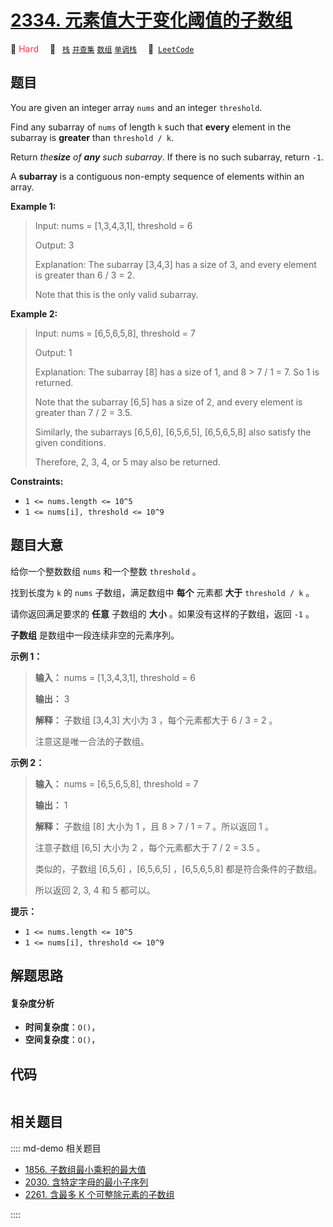 # [2334. 元素值大于变化阈值的子数组](https://leetcode.com/problems/subarray-with-elements-greater-than-varying-threshold)

🔴 <font color=#ff334b>Hard</font>&emsp; 🔖&ensp; [`栈`](/leetcode/outline/tag/stack.md) [`并查集`](/leetcode/outline/tag/union-find.md) [`数组`](/leetcode/outline/tag/array.md) [`单调栈`](/leetcode/outline/tag/monotonic-stack.md)&emsp; 🔗&ensp;[`LeetCode`](https://leetcode.com/problems/subarray-with-elements-greater-than-varying-threshold)


## 题目

You are given an integer array `nums` and an integer `threshold`.

Find any subarray of `nums` of length `k` such that **every** element in the
subarray is **greater** than `threshold / k`.

Return _the**size** of **any** such subarray_. If there is no such subarray,
return `-1`.

A **subarray** is a contiguous non-empty sequence of elements within an array.



**Example 1:**

> Input: nums = [1,3,4,3,1], threshold = 6
> 
> Output: 3
> 
> Explanation: The subarray [3,4,3] has a size of 3, and every element is greater than 6 / 3 = 2.
> 
> Note that this is the only valid subarray.

**Example 2:**

> Input: nums = [6,5,6,5,8], threshold = 7
> 
> Output: 1
> 
> Explanation: The subarray [8] has a size of 1, and 8 > 7 / 1 = 7. So 1 is returned.
> 
> Note that the subarray [6,5] has a size of 2, and every element is greater than 7 / 2 = 3.5. 
> 
> Similarly, the subarrays [6,5,6], [6,5,6,5], [6,5,6,5,8] also satisfy the given conditions.
> 
> Therefore, 2, 3, 4, or 5 may also be returned.



**Constraints:**

  * `1 <= nums.length <= 10^5`
  * `1 <= nums[i], threshold <= 10^9`


## 题目大意

给你一个整数数组 `nums` 和一个整数 `threshold` 。

找到长度为 `k` 的 `nums` 子数组，满足数组中 **每个**  元素都 **大于**  `threshold / k` 。

请你返回满足要求的 **任意**  子数组的 **大小**  。如果没有这样的子数组，返回 `-1` 。

**子数组** 是数组中一段连续非空的元素序列。



**示例 1：**

> 
> 
> 
> 
> 
> **输入：** nums = [1,3,4,3,1], threshold = 6
> 
> **输出：** 3
> 
> **解释：** 子数组 [3,4,3] 大小为 3 ，每个元素都大于 6 / 3 = 2 。
> 
> 注意这是唯一合法的子数组。
> 
> 

**示例 2：**

> 
> 
> 
> 
> 
> **输入：** nums = [6,5,6,5,8], threshold = 7
> 
> **输出：** 1
> 
> **解释：** 子数组 [8] 大小为 1 ，且 8 > 7 / 1 = 7 。所以返回 1 。
> 
> 注意子数组 [6,5] 大小为 2 ，每个元素都大于 7 / 2 = 3.5 。
> 
> 类似的，子数组 [6,5,6] ，[6,5,6,5] ，[6,5,6,5,8] 都是符合条件的子数组。
> 
> 所以返回 2, 3, 4 和 5 都可以。



**提示：**

  * `1 <= nums.length <= 10^5`
  * `1 <= nums[i], threshold <= 10^9`


## 解题思路

#### 复杂度分析

- **时间复杂度**：`O()`，
- **空间复杂度**：`O()`，

## 代码

```javascript

```

## 相关题目

:::: md-demo 相关题目
- [1856. 子数组最小乘积的最大值](https://leetcode.com/problems/maximum-subarray-min-product)
- [2030. 含特定字母的最小子序列](https://leetcode.com/problems/smallest-k-length-subsequence-with-occurrences-of-a-letter)
- [2261. 含最多 K 个可整除元素的子数组](./2261.md)

::::
